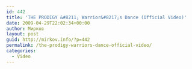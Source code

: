 ```yaml
---
id: 442
title: 'THE PRODIGY &#8211; Warrior&#8217;s Dance (Official Video)'
date: 2009-04-29T22:02:34+00:00
author: Мирков
layout: post
guid: http://mirkov.info/?p=442
permalink: /the-prodigy-warriors-dance-official-video/
categories:
  - Video
---
```

